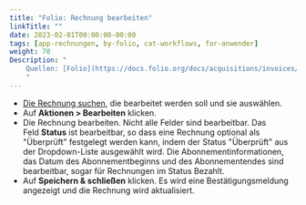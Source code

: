 ```yaml
---
title: "Folio: Rechnung bearbeiten"
linkTitle: ""
date: 2023-02-01T00:00:00-00:00
tags: [app-rechnungen, by-folio, cat-workflows, for-anwender]
weight: 70
Description: "
    Quellen: [Folio](https://docs.folio.org/docs/acquisitions/invoices/#editing-an-invoice) & [GBV](https://info.gbv.de/display/FOLIOGBVEXTERN/Folio:+Rechnung+bearbeiten)
    "
---
```


-   [Die Rechnung suchen](https://info.gbv.de/display/FOLIOGBVEXTERN/Folio%3A+Rechnung+suchen), die bearbeitet werden soll und sie auswählen.
-   Auf **Aktionen > Bearbeiten** klicken.
-   Die Rechnung bearbeiten. Nicht alle Felder sind bearbeitbar. Das Feld **Status** ist bearbeitbar, so dass eine Rechnung optional als "Überprüft" festgelegt werden kann, indem der Status "Überprüft" aus der Dropdown-Liste ausgewählt wird. Die Abonnementinformationen, das Datum des Abonnementbeginns und des Abonnementendes sind bearbeitbar, sogar für Rechnungen im Status Bezahlt.
-   Auf **Speichern & schließen** klicken. Es wird eine Bestätigungsmeldung angezeigt und die Rechnung wird aktualisiert.
